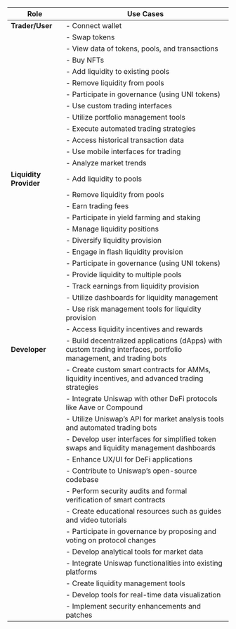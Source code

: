 | **Role**                | **Use Cases**                                                                                                     |
|-------------------------|-------------------------------------------------------------------------------------------------------------------|
| **Trader/User**         | - Connect wallet                                                                                                  |
|                         | - Swap tokens                                                                                                     |
|                         | - View data of tokens, pools, and transactions                                                                    |
|                         | - Buy NFTs                                                                                                        |
|                         | - Add liquidity to existing pools                                                                                 |
|                         | - Remove liquidity from pools                                                                                     |
|                         | - Participate in governance (using UNI tokens)                                                                    |
|                         | - Use custom trading interfaces                                                                                   |
|                         | - Utilize portfolio management tools                                                                              |
|                         | - Execute automated trading strategies                                                                            |
|                         | - Access historical transaction data                                                                              |
|                         | - Use mobile interfaces for trading                                                                               |
|                         | - Analyze market trends                                                                                           |
| **Liquidity Provider**  | - Add liquidity to pools                                                                                           |
|                         | - Remove liquidity from pools                                                                                     |
|                         | - Earn trading fees                                                                                               |
|                         | - Participate in yield farming and staking                                                                        |
|                         | - Manage liquidity positions                                                                                      |
|                         | - Diversify liquidity provision                                                                                   |
|                         | - Engage in flash liquidity provision                                                                             |
|                         | - Participate in governance (using UNI tokens)                                                                    |
|                         | - Provide liquidity to multiple pools                                                                             |
|                         | - Track earnings from liquidity provision                                                                          |
|                         | - Utilize dashboards for liquidity management                                                                     |
|                         | - Use risk management tools for liquidity provision                                                               |
|                         | - Access liquidity incentives and rewards                                                                         |
| **Developer**           | - Build decentralized applications (dApps) with custom trading interfaces, portfolio management, and trading bots |
|                         | - Create custom smart contracts for AMMs, liquidity incentives, and advanced trading strategies                   |
|                         | - Integrate Uniswap with other DeFi protocols like Aave or Compound                                               |
|                         | - Utilize Uniswap’s API for market analysis tools and automated trading bots                                      |
|                         | - Develop user interfaces for simplified token swaps and liquidity management dashboards                          |
|                         | - Enhance UX/UI for DeFi applications                                                                             |
|                         | - Contribute to Uniswap’s open-source codebase                                                                    |
|                         | - Perform security audits and formal verification of smart contracts                                              |
|                         | - Create educational resources such as guides and video tutorials                                                 |
|                         | - Participate in governance by proposing and voting on protocol changes                                           |
|                         | - Develop analytical tools for market data                                                                        |
|                         | - Integrate Uniswap functionalities into existing platforms                                                       |
|                         | - Create liquidity management tools                                                                               |
|                         | - Develop tools for real-time data visualization                                                                  |
|                         | - Implement security enhancements and patches                                                                     |

